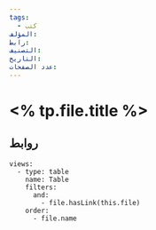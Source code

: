 ```yaml
---
tags:
  - كتب
المؤلف:
رابط:
التصنيف:
التاريخ:
عدد الصفحات:
---
```

# <% tp.file.title %>

## روابط

```base
views:
  - type: table
    name: Table
    filters:
      and:
        - file.hasLink(this.file)
    order:
      - file.name

```
